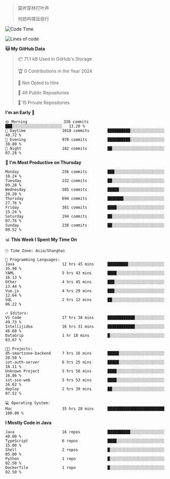 > 莫听穿林打叶声
> 
> 何妨吟啸且徐行

<!-- ![Github Stats](https://github-readme-stats.vercel.app/api?username=catch6&count_private=true&show_icons=true&theme=gruvbox) -->

<!-- ![Top Langs](https://github-readme-stats.vercel.app/api/top-langs/?username=catch6&layout=compact) -->

<!--START_SECTION:waka-->
![Code Time](http://img.shields.io/badge/Code%20Time-786%20hrs%2011%20mins-blue)

![Lines of code](https://img.shields.io/badge/From%20Hello%20World%20I%27ve%20Written-9.3%20million%20lines%20of%20code-blue)

**🐱 My GitHub Data** 

> 📦 71.1 kB Used in GitHub's Storage 
 > 
> 🏆 0 Contributions in the Year 2024
 > 
> 🚫 Not Opted to Hire
 > 
> 📜 46 Public Repositories 
 > 
> 🔑 15 Private Repositories 
 > 
**I'm an Early 🐤** 

```text
🌞 Morning                330 commits         ███░░░░░░░░░░░░░░░░░░░░░░   13.20 % 
🌆 Daytime                1018 commits        ██████████░░░░░░░░░░░░░░░   40.72 % 
🌃 Evening                970 commits         ██████████░░░░░░░░░░░░░░░   38.80 % 
🌙 Night                  182 commits         ██░░░░░░░░░░░░░░░░░░░░░░░   07.28 % 
```
📅 **I'm Most Productive on Thursday** 

```text
Monday                   256 commits         ███░░░░░░░░░░░░░░░░░░░░░░   10.24 % 
Tuesday                  232 commits         ██░░░░░░░░░░░░░░░░░░░░░░░   09.28 % 
Wednesday                505 commits         █████░░░░░░░░░░░░░░░░░░░░   20.20 % 
Thursday                 694 commits         ███████░░░░░░░░░░░░░░░░░░   27.76 % 
Friday                   381 commits         ████░░░░░░░░░░░░░░░░░░░░░   15.24 % 
Saturday                 194 commits         ██░░░░░░░░░░░░░░░░░░░░░░░   07.76 % 
Sunday                   238 commits         ██░░░░░░░░░░░░░░░░░░░░░░░   09.52 % 
```


📊 **This Week I Spent My Time On** 

```text
🕑︎ Time Zone: Asia/Shanghai

💬 Programming Languages: 
Java                     12 hrs 45 mins      █████████░░░░░░░░░░░░░░░░   35.98 % 
YAML                     5 hrs 43 mins       ████░░░░░░░░░░░░░░░░░░░░░   16.13 % 
Other                    4 hrs 45 mins       ███░░░░░░░░░░░░░░░░░░░░░░   13.44 % 
Vue.js                   4 hrs 29 mins       ███░░░░░░░░░░░░░░░░░░░░░░   12.64 % 
SQL                      2 hrs 12 mins       ██░░░░░░░░░░░░░░░░░░░░░░░   06.22 % 

🔥 Editors: 
VS Code                  17 hrs 38 mins      ████████████░░░░░░░░░░░░░   49.73 % 
Intellijidea             16 hrs 31 mins      ████████████░░░░░░░░░░░░░   46.60 % 
DataGrip                 1 hr 18 mins        █░░░░░░░░░░░░░░░░░░░░░░░░   03.67 % 

🐱‍💻 Projects: 
dh-smartzone-backend     7 hrs 16 mins       █████░░░░░░░░░░░░░░░░░░░░   20.50 % 
iot-auth-server          6 hrs 25 mins       █████░░░░░░░░░░░░░░░░░░░░   18.11 % 
Unknown Project          5 hrs 58 mins       ████░░░░░░░░░░░░░░░░░░░░░   16.86 % 
iot-sso-web              5 hrs 53 mins       ████░░░░░░░░░░░░░░░░░░░░░   16.62 % 
deploy                   2 hrs 39 mins       ██░░░░░░░░░░░░░░░░░░░░░░░   07.52 % 

💻 Operating System: 
Mac                      35 hrs 28 mins      █████████████████████████   100.00 % 
```

**I Mostly Code in Java** 

```text
Java                     16 repos            ██████████░░░░░░░░░░░░░░░   40.00 % 
TypeScript               6 repos             ████░░░░░░░░░░░░░░░░░░░░░   15.00 % 
Shell                    2 repos             █░░░░░░░░░░░░░░░░░░░░░░░░   05.00 % 
Python                   1 repo              █░░░░░░░░░░░░░░░░░░░░░░░░   02.50 % 
Dockerfile               1 repo              █░░░░░░░░░░░░░░░░░░░░░░░░   02.50 % 
```




<!--END_SECTION:waka-->
